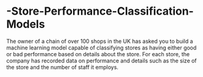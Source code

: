 # -Store-Performance-Classification-Models
The owner of a chain of over 100 shops in the UK has asked you to build a machine learning  model capable of classifying stores as having either good or bad performance based on details about the store. For each store, the company has recorded data on performance and details such as the size of the store and the number of staff it employs.
